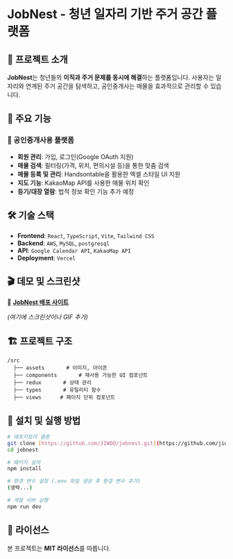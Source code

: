 # JobNest - 청년 일자리 기반 주거 공간 플랫폼

## 🚀 프로젝트 소개
**JobNest**는 청년들의 **이직과 주거 문제를 동시에 해결**하는 플랫폼입니다. 
사용자는 일자리와 연계된 주거 공간을 탐색하고, 공인중개사는 매물을 효과적으로 관리할 수 있습니다.

## 🎯 주요 기능
### 🔹 공인중개사용 플랫폼
- **회원 관리**: 가입, 로그인(Google OAuth 지원)
- **매물 검색**: 필터링(가격, 위치, 편의시설 등)을 통한 맞춤 검색
- **매물 등록 및 관리**: Handsontable을 활용한 엑셀 스타일 UI 지원
- **지도 기능**: KakaoMap API를 사용한 매물 위치 확인
- **등기/대장 열람**: 법적 정보 확인 기능 추가 예정

## 🛠 기술 스택
- **Frontend**: `React`, `TypeScript`, `Vite`, `Tailwind CSS`
- **Backend**: `AWS`, `MySQL`, `postgresql`
- **API**: `Google Calendar API`, `KakaoMap API`
- **Deployment**: `Vercel`

## 🎬 데모 및 스크린샷
🚀 **[JobNest 배포 사이트](https://job-nest-iota.vercel.app)**

*(여기에 스크린샷이나 GIF 추가)*

## 🏗 프로젝트 구조
```plaintext
/src
  ├── assets       # 이미지, 아이콘
  ├── components       # 재사용 가능한 UI 컴포넌트
  ├── redux       # 상태 관리
  ├── types       # 유틸리티 함수
  ├── views      # 페이지 단위 컴포넌트
```

## 🔧 설치 및 실행 방법
```bash
# 레포지토리 클론
git clone [https://github.com/JIWOO/jobnest.git](https://github.com/jiwoopark727/job-nest.git)
cd jobnest

# 패키지 설치
npm install

# 환경 변수 설정 (.env 파일 생성 후 환경 변수 추가)
(생략...)

# 개발 서버 실행
npm run dev
```

## 📜 라이선스
본 프로젝트는 **MIT 라이선스**를 따릅니다.

